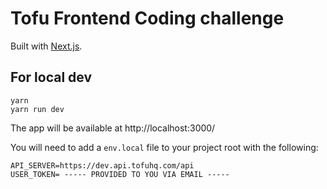 # Tofu Frontend Coding challenge

Built with [Next.js](https://nextjs.org/).

## For local dev

```commandline
yarn
yarn run dev
```

The app will be available at http://localhost:3000/

You will need to add a `env.local` file to your project root with the following:

```
API_SERVER=https://dev.api.tofuhq.com/api
USER_TOKEN= ----- PROVIDED TO YOU VIA EMAIL -----
```
